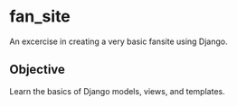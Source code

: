 # fan_site
An excercise in creating a very basic fansite using Django.  
## Objective
Learn the basics of Django models, views, and templates.  
